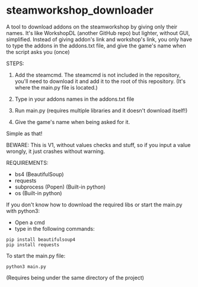 # steamworkshop_downloader
 A tool to download addons on the steamworkshop by giving only their names.
 It's like WorkshopDL (another GitHub repo) but lighter, without GUI, simplified.
 Instead of giving addon's link and workshop's link, you only have to type the addons in the addons.txt file, and give the game's name when the script asks you (once)

STEPS:
 1. Add the steamcmd.
 The steamcmd is not included in the repository, you'll need to download it and add it to the root of this repository.
 (It's where the main.py file is located.)

 2. Type in your addons names in the addons.txt file
 
 3. Run main.py (requires multiple libraries and it doesn't download itself!)
 
 4. Give the game's name when being asked for it.
 
 Simple as that!

 BEWARE: This is V1, without values checks and stuff, so if you input a value wrongly, it just crashes without warning.


REQUIREMENTS:
- bs4 (BeautifulSoup)
- requests
- subprocess (Popen) (Built-in python)
-  os (Built-in python)

If you don't know how to download the required libs or start the main.py with python3:
- Open a cmd
- type in the following commands:
```
pip install beautifulsoup4
pip install requests
```

To start the main.py file:
```
python3 main.py
```
(Requires being under the same directory of the project)
